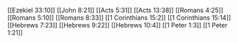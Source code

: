 [[Ezekiel 33:10]]
[[John 8:21]]
[[Acts 5:31]]
[[Acts 13:38]]
[[Romans 4:25]]
[[Romans 5:10]]
[[Romans 8:33]]
[[1 Corinthians 15:2]]
[[1 Corinthians 15:14]]
[[Hebrews 7:23]]
[[Hebrews 9:22]]
[[Hebrews 10:4]]
[[1 Peter 1:3]]
[[1 Peter 1:21]]
